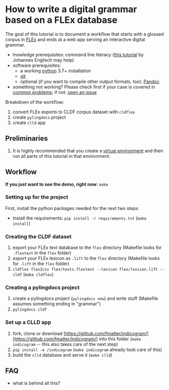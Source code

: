# How to write a digital grammar based on a FLEx database

The goal of this tutorial is to document a workflow that starts with a glossed corpus in [FLEx](https://software.sil.org/fieldworks/) and ends at a web app serving an interactive digital grammar.

* lnowledge prerequisites: command line literacy ([this tutorial](https://github.com/dictionaria/pydictionaria/blob/master/docs/intro-commandline.md) by Johannes Englisch may help)
* software prerequisites:
    * a working [python](https://www.python.org/) 3.7+ installation
    * [git](https://www.linode.com/docs/guides/how-to-install-git-on-linux-mac-and-windows/)
    * optional (if you want to compile other output formats, too): [Pandoc](https://pandoc.org/installing.html)
* something not working? Please check first if your case is covered in [common problems](#common-problems); if not: [open an issue](issues)

Breakdown of the workflow:
1. convert FLEx exports to CLDF corpus dataset with `cldflex`
2. create `pylingdocs` project
3. create `clld` app

## Preliminaries
1. It is highly recommended that you create a [virtual environment](https://docs.python.org/3/library/venv.html) and then run all parts of this tutorial in that environment.

## Workflow

**If you just want to see the demo, right now**: `make`

### Setting up for the project
First, install the python packages needed for the next two steps
* Install the requirements: `pip install -r requirements.txt` (`make install`)

### Creating the CLDF dataset
1. export your FLEx text database to the `flex` directory (Makefile looks for `.flextext` in the `flex` folder)
2. export your FLEx lexicon as `.lift` to the `flex` directory (Makefile looks for `.lift` in the `flex` folder)
3. `cldflex flex2csv flex/texts.flextext --lexicon flex/lexicon.lift --cldf` (`make cldflex`)

### Creating a pylingdocs project
1. create a pylingdocs project (`pylingdocs new`) and write stuff (Makefile assumes something ending in "grammar")
2. `pylingdocs cldf`

### Set up a CLLD app
1. fork, clone or download [https://github.com/fmatter/indicogram/](https://github.com/fmatter/indicogram/) into this folder (`make indicogram` -- this also takes care of the next step)
2. `pip install -e /indicogram` (`make indicogram` already took care of this)
2. build the `clld` database and serve it (`make clld`)

## FAQ
* what is behind all this?